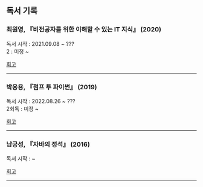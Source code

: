 ## 독서 기록
 
### 최원영, 『**비전공자**를 위한 이해할 수 있는 **IT 지식**』 (2020)  
   독서 시작 : 2021.09.08 ~ ???  
   2 : 미정 ~
   
   [회고](https://dawntea-studio.tistory.com/12?category=1032790)
***
### 박응용, 『점프 투 파이썬』 (2019)  
   독서 시작 : 2022.08.26 ~ ???  
   2회독 : 미정 ~ 
   
   [회고](https://dawntea-studio.tistory.com/10)
   ***
### 남궁성, 『자바의 정석』 (2016)
   독서 시작 : ~ 
   
   [회고](https://dawntea-studio.tistory.com/11)
   ***
